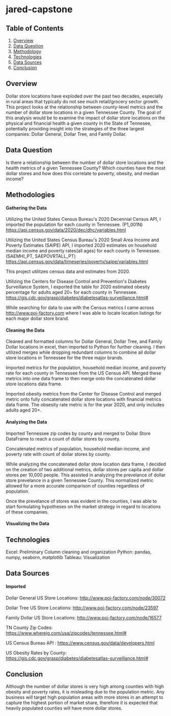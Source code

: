 # jared-capstone

## Table of Contents


1. [Overview](#overview)
2. [Data Question](#dataquestion)
3. [Methodology](#methodology)
4. [Technologies](#technologies)
5. [Data Sources](#datasources)
6. [Conclusion](#conclusion)




<a name="overview"></a>
## Overview
Dollar store locations have exploded over the past two decades, especially in rural areas that typically do not see much retail/grocery sector growth.   This project looks at the relationship between county-level metrics and the number of dollar store locations in a given Tennessee County. The goal of this analysis would be to examine the impact of dollar store locations on the physical and financial health a given county in the State of Tennesee, potentially providing insight into the strategies of the three largest companies: Dollar General, Dollar Tree, and Family Dollar. 

<a name="dataquestion"></a>
## Data Question
  Is there a relationship between the number of dollar store locations and the health metrics of a given Tennessee County? Which counties have the most dollar stores and how does this correlate to 
  poverty, obesity, and median income?

<a name="methodology"></a>
  ## Methodologies
  #### Gathering the Data
  Utilizing the United States Census Bureau's 2020 Decennial Census API, I imported the population for each county in Tennessee. (P1_001N) https://api.census.gov/data/2020/dec/dhc/variables.html

  Utilizing the United States Census Bureau's 2020 Small Area Income and Poverty Estimates (SAIPE) API, I imported 2020 estimates on household median income and poverty rates(all ages) for each county in Tennessee. (SAEMHI_PT, SAEPOVRTALL_PT) https://api.census.gov/data/timeseries/poverty/saipe/variables.html
  
  This project utilitzes census data and estimates from 2020.

  Utilizing the Centers for Disease Control and Prevention's Diabetes Surveillance System, I exported the table for 2020 estimated obesity percentage for adults aged 20+ for each county in Tennessee. 
  https://gis.cdc.gov/grasp/diabetes/diabetesatlas-surveillance.html#
  
  While searching for data to use with the Census metrics I came across http://www.poi-factory.com where I was able to locate location listings for each major dollar store brand. 
  
  #### Cleaning the Data

  Cleaned and formatted columns for Dollar General, Dollar Tree, and Family Dollar locations in excel, then imported to Python for further cleaning. I then utilized merges while dropping redundant columns to combine all dollar store locations in Tennessee for the three major brands. 

  Imported metrics for the population, household median income, and poverty rate for each county in Tennessee from the US Census API. Merged these metrics into one data frame to then merge onto the concatenated dollar store locations data frame.

  Imported obesity metrics from the Center for Disease Control and merged metric onto fully concatenated dollar store locations with financial metrics data frame. 
  The obsesity rate metric is for the year 2020, and only includes adults aged 20+.

    
  #### Analyzing the Data
  Imported Tennessee zip codes by county and merged to Dollar Store DataFrame to reach a count of dollar stores by county. 

  Concatenated metrics of population, household median income, and poverty rate with count of dollar stores by county. 

  While analyzing the concatenated dollar store location data frame, I decided on the creation of two additional metrics, dollar stores per capita and dollar stores per 10,000 people. This assisted in analyzing the prevelance of dollar store prevelance in a given Tennessee County. This normalized metric allowed for a more accurate comparison of counties regardless of population. 

  Once the prevelance of stores was evident in the counties, I was able to start formulating hypotheses on the market strategy in regard to locations of these companies.


  #### Visualizing the Data 

<a name="technologies"></a>
## Technologies

Excel: Preliminary Column cleaning and organization
Python: pandas, numpy, seaborn, matplotlib
Tableau: Visualization



<a name="datasources"></a>
## Data Sources

   #### Imported
   Dollar General US Store Locations:  http://www.poi-factory.com/node/30072
   
   Dollar Tree US Store Locations:  http://www.poi-factory.com/node/23597
   
   Family Dollar US Store Locations:  http://www.poi-factory.com/node/16577 
   
   TN County Zip Codes: https://www.whereig.com/usa/zipcodes/tennessee.html#
   
   US Census Bureau API : https://www.census.gov/data/developers.html

   US Obesity Rates by County: https://gis.cdc.gov/grasp/diabetes/diabetesatlas-surveillance.html#


<a name="conclusion"></a>
## Conclusion

Although the number of dollar stores is very high among counties with high obesity and poverty rates, it is misleading due to the population metric. Any business will target high population areas with more stores in an attempt to capture the highest portion of market share, therefore it is expected that heavily populated counties will have more dollar stores.